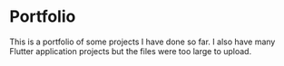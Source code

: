 # Portfolio
This is a portfolio of some projects I have done so far.
I also have many Flutter application projects but the files were too large to upload.

